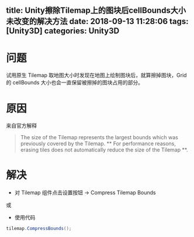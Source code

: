 title: Unity擦除Tilemap上的图块后cellBounds大小未改变的解决方法
date: 2018-09-13 11:28:06
tags: [Unity3D]
categories: Unity3D
---

# 问题

试用原生 Tilemap 取地图大小时发现在地图上绘制图块后，就算擦掉图块，Grid 的 cellBounds 大小也会一直保留被擦掉的图块占用的部分。

# 原因

来自官方解释

> The size of the Tilemap represents the largest bounds which was previously covered by the Tilemap. ** For performance reasons, erasing tiles does not automatically reduce the size of the Tilemap **.

# 解决

- 对 Tilemap 组件点击设置按钮 -> Compress Tilemap Bounds

或

- 使用代码

```c#
tilemap.CompressBounds();
```



